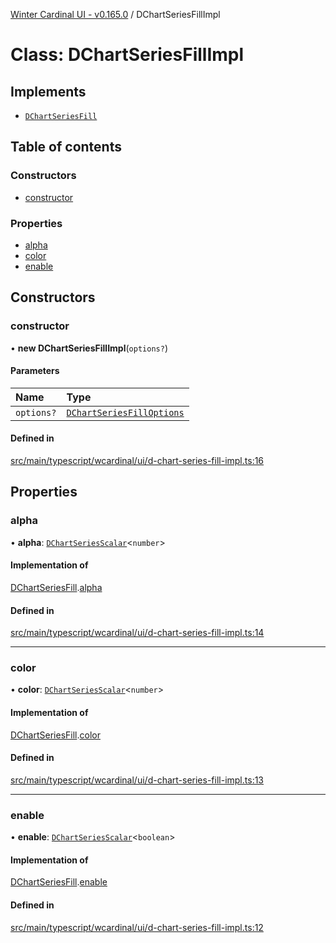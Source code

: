 [Winter Cardinal UI - v0.165.0](../index.md) / DChartSeriesFillImpl

# Class: DChartSeriesFillImpl

## Implements

- [`DChartSeriesFill`](../interfaces/DChartSeriesFill.md)

## Table of contents

### Constructors

- [constructor](DChartSeriesFillImpl.md#constructor)

### Properties

- [alpha](DChartSeriesFillImpl.md#alpha)
- [color](DChartSeriesFillImpl.md#color)
- [enable](DChartSeriesFillImpl.md#enable)

## Constructors

### constructor

• **new DChartSeriesFillImpl**(`options?`)

#### Parameters

| Name | Type |
| :------ | :------ |
| `options?` | [`DChartSeriesFillOptions`](../interfaces/DChartSeriesFillOptions.md) |

#### Defined in

[src/main/typescript/wcardinal/ui/d-chart-series-fill-impl.ts:16](https://github.com/winter-cardinal/winter-cardinal-ui/blob/v0.165.0/src/main/typescript/wcardinal/ui/d-chart-series-fill-impl.ts#L16)

## Properties

### alpha

• **alpha**: [`DChartSeriesScalar`](../index.md#dchartseriesscalar)<`number`\>

#### Implementation of

[DChartSeriesFill](../interfaces/DChartSeriesFill.md).[alpha](../interfaces/DChartSeriesFill.md#alpha)

#### Defined in

[src/main/typescript/wcardinal/ui/d-chart-series-fill-impl.ts:14](https://github.com/winter-cardinal/winter-cardinal-ui/blob/v0.165.0/src/main/typescript/wcardinal/ui/d-chart-series-fill-impl.ts#L14)

___

### color

• **color**: [`DChartSeriesScalar`](../index.md#dchartseriesscalar)<`number`\>

#### Implementation of

[DChartSeriesFill](../interfaces/DChartSeriesFill.md).[color](../interfaces/DChartSeriesFill.md#color)

#### Defined in

[src/main/typescript/wcardinal/ui/d-chart-series-fill-impl.ts:13](https://github.com/winter-cardinal/winter-cardinal-ui/blob/v0.165.0/src/main/typescript/wcardinal/ui/d-chart-series-fill-impl.ts#L13)

___

### enable

• **enable**: [`DChartSeriesScalar`](../index.md#dchartseriesscalar)<`boolean`\>

#### Implementation of

[DChartSeriesFill](../interfaces/DChartSeriesFill.md).[enable](../interfaces/DChartSeriesFill.md#enable)

#### Defined in

[src/main/typescript/wcardinal/ui/d-chart-series-fill-impl.ts:12](https://github.com/winter-cardinal/winter-cardinal-ui/blob/v0.165.0/src/main/typescript/wcardinal/ui/d-chart-series-fill-impl.ts#L12)
